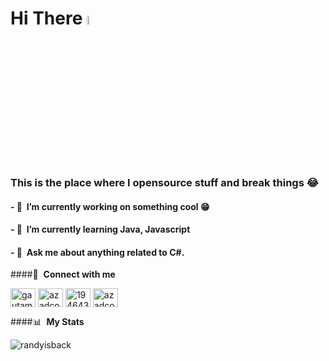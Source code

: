 # Hi There <a href="#"><img src="https://media.giphy.com/media/hvRJCLFzcasrR4ia7z/giphy.gif" width="6%"></a>
### <b>This is the place where I opensource stuff and break things 😂</b>

#### - 🔭 &nbsp;I’m currently working on something cool 😁
#### - 🌱 &nbsp;I’m currently learning Java, Javascript
#### - 💬 &nbsp;Ask me about anything related to C#.


<!-- 📫 &nbsp;How to reach me: [@az4dd](https://twitter.com/az4dd) or <a rel="me" href="https://fosstodon.org/@gkr">fosstodon.org/@gkr</a>
- 👨‍💻 &nbsp;Read more about my projects at [gautamkrishnar.com](https://www.gautamkrishnar.com/#portfolio)
- ⚡ &nbsp;Fun fact: I :heart: :dog:s and Xbox Gaming (GamerTag: [GKRXtreme](https://account.xbox.com/en-us/profile?gamertag=GKRXtreme))

<!--📕 &nbsp;**Latest Blog Posts**-->
<!-- BLOG-POST-LIST:START --><!--
- [How to prevent GitHub from suspending your cronjob based triggers](https://dev.to/gautamkrishnar/how-to-prevent-github-from-suspending-your-cronjob-based-triggers-knf)
- [How I built one of the top 20 most used Github Actions](https://www.gautamkrishnar.com/how-i-built-one-of-the-top-20-most-used-github-actions/)
- [Show your latest dev.to posts automatically on your GitHub profile readme](https://dev.to/gautamkrishnar/show-your-latest-dev-to-posts-automatically-in-your-github-profile-readme-3nk8)
- [God Mode in browsers: document.designMode = &quot;on&quot;](https://dev.to/gautamkrishnar/god-mode-in-browsers-document-designmode-on-2pmo)-->
<!-- BLOG-POST-LIST:END -->

####🔗 &nbsp;**Connect with me**
<p align="left">
<a href="https://dev.to/azadcoderr" target="blank"><img align="center" src="https://cdn.jsdelivr.net/npm/simple-icons@3.0.1/icons/dev-dot-to.svg" alt="gautamkrishnar" height="30" width="40" /></a>
<a href="https://twitter.com/azadcoderr" target="blank"><img align="center" src="https://raw.githubusercontent.com/rahuldkjain/github-profile-readme-generator/master/src/images/icons/Social/twitter.svg" alt="azadcoder" height="30" width="40" /></a>
<!--<a href="https://linkedin.com/in/" target="blank"><img align="center" src="https://raw.githubusercontent.com/rahuldkjain/github-profile-readme-generator/master/src/images/icons/Social/linked-in-alt.svg" alt="azadcoder" height="30" width="40" /></a>-->
<a href="https://stackoverflow.com/users/19464391/azadcoder" target="blank"><img align="center" src="https://raw.githubusercontent.com/rahuldkjain/github-profile-readme-generator/master/src/images/icons/Social/stack-overflow.svg" alt="19464391" height="30" width="40" /></a>
<a href="https://instagram.com/az4dd" target="blank"><img align="center" src="https://raw.githubusercontent.com/rahuldkjain/github-profile-readme-generator/master/src/images/icons/Social/instagram.svg" alt="azadcoder" height="30" width="40" /></a>

####📊 &nbsp;**My Stats**

<!--[![Top Langs](https://github-readme-stats.vercel.app/api/top-langs/?username=randyisback)](https://github.com/anuraghazra/github-readme-stats)-->
<p><img align="center" src="https://github-readme-stats.vercel.app/api/top-langs?username=randyisback&show_icons=true&locale=en&layout=compact" alt="randyisback" /></p>
  
<!--[![Naereen's top languages](https://github-readme-stats.vercel.app/api/top-langs/?username=Naereen&theme=blue-green)](https://github.com/anuraghazra/github-readme-stats)-->
  
  <!--<details>
  <summary><b>✨&nbsp;&nbsp;About&nbsp;Me</b></summary>
  <br/>

I am a Full Stack Developer with 8+ years of experience in developing enterprise applications and open-source software.

### My Opensource Story
All of my projects are released as open-source on GitHub, this includes some of my GitHub trending projects:
- [Nothing Private](https://github.com/gautamkrishnar/nothing-private) - This project is a proof of concept that any website can identify and track you, even if you are using private browsing or incognito mode in your web browser. It has around 1000K+ users and 1.8K+ stars.  It got discussed in many privacy forums and conferences worldwide. Various privacy-focused browser vendors were able to implement fixes to prevent fingerprinting due to this project. It also made lots of people aware of the bad effects of browser fingerprinting.
- [Blog Post Workflow](https://github.com/gautamkrishnar/blog-post-workflow) - A Github action to show your latest blog posts from any sources or StackOverflow activity or Youtube Videos on your GitHub profile/project readme automatically using the RSS feed. It is now used by over 5.6K+ users and running on thousands of GitHub actions runner every hour. It is also one of the top 20 [most used](https://github.com/marketplace?category=&query=sort%3Apopularity-desc&type=actions&verification=) GitHub actions internationally in GitHub Marketplace.
-  [SoCLI](https://github.com/gautamkrishnar/socli) scored 300+ stars within 24 hours of its release. It now has almost 2K+ users. It provides an easy way of accessing StackOverflow even if you are hooked into a terminal.
- [Motrix WebExtension](https://github.com/gautamkrishnar/motrix-webextension) - A browser extension for the Motrix Download Manager. It now has more than 10K+ users worldwide.
- [Refined GitHub Feeds](https://github.com/gautamkrishnar/refined-github-feeds) - A browser extension that adds filtering to the Github news feeds. 

[⏩ &nbsp; and many more](https://github.com/gautamkrishnar?tab=repositories&q=&type=source&language=&sort=stargazers) 

```
  ____                  ____                      
 / __ \___  ___ ___    / __/__  __ _____________  
/ /_/ / _ \/ -_) _ \  _\ \/ _ \/ // / __/ __/ -_) 
\____/ .__/\__/_//_/ /___/\___/\_,_/_/  \__/\__/  
   _/_/                  __  __   _               
  / __/  _____ ______ __/ /_/ /  (_)__  ___ _     
 / _/| |/ / -_) __/ // / __/ _ \/ / _ \/ _ `/ _ _ 
/___/|___/\__/_/  \_, /\__/_//_/_/_//_/\_, (_|_|_)
                 /___/                /___/       
```

Most of my leisure time is to contribute to open-source projects on GitHub. Acknowledging my extensive contribution to DuckDuckGo's open source projects, I was promoted as a maintainer and community leader with write access to all DuckDuckGo's repositories. I had contributed to Mozilla, Angular, Svelte, Node.JS, and several other open-source projects and organizations.

I also maintain and contribute to a lot of community open-source projects and libraries. Some of the communities includes [Tinkerhub Foundation](https://tinkerhub.org/), [Kites Foundation](https://kitesfoundation.org/), [Mozilla Foundation](https://foundation.mozilla.org/en/), [Patternfly](https://www.patternfly.org/) etc. I strongly believe that the true value of open-source is not just the code, it's the community around it.

You can learn more about me and my open source journey at my website: [https://www.gautamkrishnar.com/](https://www.gautamkrishnar.com/)

Most of the open-source projects I create are the solutions to the problems I face in my life, there are even more that are yet unsolved. I am on a journey to find solutions for them, one at a time.

### Awards and Achievements
- Won the 1st edition of [GitHub India Open Source Grants](https://github.blog/2021-09-12-recipients-open-source-grants-github-sponsors-india/)
- Worked as [DuckDuckGo Community Leader](https://help.duckduckgo.com/community/community-leaders/) and Maintainer
- Won 1st place in Several Hackathons
</details> 

<details>
  <summary><b>🛠️&nbsp;&nbsp;Languages&nbsp;and&nbsp;Tools</b></summary>
  <br/>
  <p align="left"> <a href="https://angular.io" target="_blank"> <img src="https://angular.io/assets/images/logos/angular/angular.svg" alt="angular" width="40" height="40"/> </a> <a href="https://cordova.apache.org/" target="_blank"> <img src="https://www.vectorlogo.zone/logos/apache_cordova/apache_cordova-icon.svg" alt="apachecordova" width="40" height="40"/> </a> <a href="https://aws.amazon.com" target="_blank"> <img src="https://raw.githubusercontent.com/devicons/devicon/master/icons/amazonwebservices/amazonwebservices-original-wordmark.svg" alt="aws" width="40" height="40"/> </a> <a href="https://azure.microsoft.com/en-in/" target="_blank"> <img src="https://www.vectorlogo.zone/logos/microsoft_azure/microsoft_azure-icon.svg" alt="azure" width="40" height="40"/> </a> <a href="https://www.gnu.org/software/bash/" target="_blank"> <img src="https://www.vectorlogo.zone/logos/gnu_bash/gnu_bash-icon.svg" alt="bash" width="40" height="40"/> </a> <a href="https://getbootstrap.com" target="_blank"> <img src="https://raw.githubusercontent.com/devicons/devicon/master/icons/bootstrap/bootstrap-plain-wordmark.svg" alt="bootstrap" width="40" height="40"/> </a> <a href="https://www.cprogramming.com/" target="_blank"> <img src="https://raw.githubusercontent.com/devicons/devicon/master/icons/c/c-original.svg" alt="c" width="40" height="40"/> </a> <a href="https://circleci.com" target="_blank"> <img src="https://www.vectorlogo.zone/logos/circleci/circleci-icon.svg" alt="circleci" width="40" height="40"/> </a> <a href="https://www.w3schools.com/cpp/" target="_blank"> <img src="https://raw.githubusercontent.com/devicons/devicon/master/icons/cplusplus/cplusplus-original.svg" alt="cplusplus" width="40" height="40"/> </a> <a href="https://www.w3schools.com/css/" target="_blank"> <img src="https://raw.githubusercontent.com/devicons/devicon/master/icons/css3/css3-original-wordmark.svg" alt="css3" width="40" height="40"/> </a> <a href="https://www.cypress.io" target="_blank"> <img src="https://raw.githubusercontent.com/simple-icons/simple-icons/6e46ec1fc23b60c8fd0d2f2ff46db82e16dbd75f/icons/cypress.svg" alt="cypress" width="40" height="40"/> </a> <a href="https://www.docker.com/" target="_blank"> <img src="https://raw.githubusercontent.com/devicons/devicon/master/icons/docker/docker-original-wordmark.svg" alt="docker" width="40" height="40"/> </a> <a href="https://www.elastic.co" target="_blank"> <img src="https://www.vectorlogo.zone/logos/elastic/elastic-icon.svg" alt="elasticsearch" width="40" height="40"/> </a> <a href="https://expressjs.com" target="_blank"> <img src="https://raw.githubusercontent.com/devicons/devicon/master/icons/express/express-original-wordmark.svg" alt="express" width="40" height="40"/> </a> <a href="https://flask.palletsprojects.com/" target="_blank"> <img src="https://www.vectorlogo.zone/logos/pocoo_flask/pocoo_flask-icon.svg" alt="flask" width="40" height="40"/> </a> <a href="https://cloud.google.com" target="_blank"> <img src="https://www.vectorlogo.zone/logos/google_cloud/google_cloud-icon.svg" alt="gcp" width="40" height="40"/> </a> <a href="https://git-scm.com/" target="_blank"> <img src="https://www.vectorlogo.zone/logos/git-scm/git-scm-icon.svg" alt="git" width="40" height="40"/> </a> <a href="https://grafana.com" target="_blank"> <img src="https://www.vectorlogo.zone/logos/grafana/grafana-icon.svg" alt="grafana" width="40" height="40"/> </a> <a href="https://graphql.org" target="_blank"> <img src="https://www.vectorlogo.zone/logos/graphql/graphql-icon.svg" alt="graphql" width="40" height="40"/> </a> <a href="https://heroku.com" target="_blank"> <img src="https://www.vectorlogo.zone/logos/heroku/heroku-icon.svg" alt="heroku" width="40" height="40"/> </a> <a href="https://www.w3.org/html/" target="_blank"> <img src="https://raw.githubusercontent.com/devicons/devicon/master/icons/html5/html5-original-wordmark.svg" alt="html5" width="40" height="40"/> </a> <a href="https://gohugo.io/" target="_blank"> <img src="https://api.iconify.design/logos-hugo.svg" alt="hugo" width="40" height="40"/> </a> <a href="https://jasmine.github.io/" target="_blank"> <img src="https://www.vectorlogo.zone/logos/jasmine/jasmine-icon.svg" alt="jasmine" width="40" height="40"/> </a> <a href="https://developer.mozilla.org/en-US/docs/Web/JavaScript" target="_blank"> <img src="https://raw.githubusercontent.com/devicons/devicon/master/icons/javascript/javascript-original.svg" alt="javascript" width="40" height="40"/> </a> <a href="https://jekyllrb.com/" target="_blank"> <img src="https://www.vectorlogo.zone/logos/jekyllrb/jekyllrb-icon.svg" alt="jekyll" width="40" height="40"/> </a> <a href="https://www.jenkins.io" target="_blank"> <img src="https://www.vectorlogo.zone/logos/jenkins/jenkins-icon.svg" alt="jenkins" width="40" height="40"/> </a> <a href="https://jestjs.io" target="_blank"> <img src="https://www.vectorlogo.zone/logos/jestjsio/jestjsio-icon.svg" alt="jest" width="40" height="40"/> </a> <a href="https://karma-runner.github.io/latest/index.html" target="_blank"> <img src="https://raw.githubusercontent.com/detain/svg-logos/780f25886640cef088af994181646db2f6b1a3f8/svg/karma.svg" alt="karma" width="40" height="40"/> </a> <a href="https://www.elastic.co/kibana" target="_blank"> <img src="https://www.vectorlogo.zone/logos/elasticco_kibana/elasticco_kibana-icon.svg" alt="kibana" width="40" height="40"/> </a> <a href="https://kubernetes.io" target="_blank"> <img src="https://www.vectorlogo.zone/logos/kubernetes/kubernetes-icon.svg" alt="kubernetes" width="40" height="40"/> </a> <a href="https://www.linux.org/" target="_blank"> <img src="https://raw.githubusercontent.com/devicons/devicon/master/icons/linux/linux-original.svg" alt="linux" width="40" height="40"/> </a> <a href="https://mochajs.org" target="_blank"> <img src="https://www.vectorlogo.zone/logos/mochajs/mochajs-icon.svg" alt="mocha" width="40" height="40"/> </a> <a href="https://www.mongodb.com/" target="_blank"> <img src="https://raw.githubusercontent.com/devicons/devicon/master/icons/mongodb/mongodb-original-wordmark.svg" alt="mongodb" width="40" height="40"/> </a> <a href="https://www.microsoft.com/en-us/sql-server" target="_blank"> <img src="https://www.svgrepo.com/show/303229/microsoft-sql-server-logo.svg" alt="mssql" width="40" height="40"/> </a> <a href="https://www.mysql.com/" target="_blank"> <img src="https://raw.githubusercontent.com/devicons/devicon/master/icons/mysql/mysql-original-wordmark.svg" alt="mysql" width="40" height="40"/> </a> <a href="https://www.nginx.com" target="_blank"> <img src="https://raw.githubusercontent.com/devicons/devicon/master/icons/nginx/nginx-original.svg" alt="nginx" width="40" height="40"/> </a> <a href="https://nodejs.org" target="_blank"> <img src="https://raw.githubusercontent.com/devicons/devicon/master/icons/nodejs/nodejs-original-wordmark.svg" alt="nodejs" width="40" height="40"/> </a> <a href="https://www.php.net" target="_blank"> <img src="https://raw.githubusercontent.com/devicons/devicon/master/icons/php/php-original.svg" alt="php" width="40" height="40"/> </a> <a href="https://www.postgresql.org" target="_blank"> <img src="https://raw.githubusercontent.com/devicons/devicon/master/icons/postgresql/postgresql-original-wordmark.svg" alt="postgresql" width="40" height="40"/> </a> <a href="https://postman.com" target="_blank"> <img src="https://www.vectorlogo.zone/logos/getpostman/getpostman-icon.svg" alt="postman" width="40" height="40"/> </a> <a href="https://github.com/puppeteer/puppeteer" target="_blank"> <img src="https://www.vectorlogo.zone/logos/pptrdev/pptrdev-official.svg" alt="puppeteer" width="40" height="40"/> </a> <a href="https://www.python.org" target="_blank"> <img src="https://raw.githubusercontent.com/devicons/devicon/master/icons/python/python-original.svg" alt="python" width="40" height="40"/> </a> <a href="https://reactjs.org/" target="_blank"> <img src="https://raw.githubusercontent.com/devicons/devicon/master/icons/react/react-original-wordmark.svg" alt="react" width="40" height="40"/> </a> <a href="https://redis.io" target="_blank"> <img src="https://raw.githubusercontent.com/devicons/devicon/master/icons/redis/redis-original-wordmark.svg" alt="redis" width="40" height="40"/> </a> <a href="https://sass-lang.com" target="_blank"> <img src="https://raw.githubusercontent.com/devicons/devicon/master/icons/sass/sass-original.svg" alt="sass" width="40" height="40"/> </a> <a href="https://www.selenium.dev" target="_blank"> <img src="https://raw.githubusercontent.com/detain/svg-logos/780f25886640cef088af994181646db2f6b1a3f8/svg/selenium-logo.svg" alt="selenium" width="40" height="40"/> </a> <a href="https://www.sqlite.org/" target="_blank"> <img src="https://www.vectorlogo.zone/logos/sqlite/sqlite-icon.svg" alt="sqlite" width="40" height="40"/> </a> <a href="https://travis-ci.org" target="_blank"> <img src="https://www.vectorlogo.zone/logos/travis-ci/travis-ci-icon.svg" alt="travisci" width="40" height="40"/> </a> <a href="https://www.typescriptlang.org/" target="_blank"> <img src="https://raw.githubusercontent.com/devicons/devicon/master/icons/typescript/typescript-original.svg" alt="typescript" width="40" height="40"/> </a> </p>

</details>

<details>
  <summary><b>📈&nbsp;&nbsp;Language&nbsp;/&nbsp;Framework stats</b></summary>
  <br/>
  <a href='https://profile.codersrank.io/user/gautamkrishnar/'>
  <img src='http://cr-skills-chart-widget.azurewebsites.net/api/api?username=gautamkrishnar&padding=30&skills=angular,batchfile,c,C%23,coffeescript,dart,go,html,json,java,javascript,less,mysql,php,pandas,perl,python,reactjs,scss,shell,svelte,swift,typescript,vue'>
  </a>

</details>

<details>
  <summary><b>🔒&nbsp;&nbsp;PGP&nbsp;Public&nbsp;Key</b></summary>
  <br/>

```
-----BEGIN PGP PUBLIC KEY BLOCK-----

mQINBFic650BEADS5FmCzS0xJPcori52uWfj3jxQXfEvein/mw9dd4Xk+4+61M36
4luKAcMVmLvlJMfi+mI5LHBdQ/AkvWVKDDBVc5aObjIj9OoozoREzJJH1OIHvwil
r63C/NtwGoR2Rzk+7YwiT9rxji68+rEijdKWekk4KofzgQLNhLxLnaKm1r8GqfAK
fN9d9kt2zrBeh0wkoNCoZX65ryWgwbwnnxbxTxfq8hpqFB9MZLG5dh6p5+jIFhf9
ObHOy5u4DfE/kqFsvLjQEeHe/POfWjDrOPV3dKW6bU+osPcKouB3VEPEgs/HYAeM
+1jQD2x+/boO1decuR6sh//m9RS9Z9M3G4NgFXGhD9Pr8ecKyiK5PlIUIJzVUilH
jMd0KMDF3OCw9/+dMc+7TvOY4/YX4UOfSfaHm895vP4lIKgcoJOuWAMXtdgPDq0R
bTFte6Sx19vtHbcSJ0n9x6tkCFlXmibQdjr+XiLGQ8GdzDKc9KEoAmQt443JlqG5
pwduTbxSX2yYnY6x1rlWkeqBH7flsL2SQXXzrPkCafqxbeNeQu15rLaLGlokjR77
RsZHfqUYZTG27e5YYwJIVdbWzV1EPv25Nx9kgOCactj4rxlQj4UXBTa4MeK651f8
brJr9VgYgqkIheEXFQcGtEZLxSgZjGfgNeirp1cPdhdXKsuZyF58z2hZswARAQAB
tCxHYXV0YW0ga3Jpc2huYSBSIDxyLmdhdXRhbWtyaXNobmFAZ21haWwuY29tPokC
UQQTAQoAOwIbAwMLCQcDFQoIAh4BAheAAxYCAQIZARYhBIEG/BF8CV2XhLwzEwHK
Zaw3XKplBQJegZXrBQk+UjsmAAoJEAHKZaw3XKplLA0QAMxXEsSD+kG8hjgVhbFK
D5V3nz69dqGf0FW7n0szK3SzJZ7Y9KSQRgr/kErPJxz/2VwE7IBOFFfit+iv2TSo
Pq0XpDS3mM8++wgJGkeF6wtNSJFHnD/s1G0j7Yg9PC5j6JEYATZ8etDXu5ecVrUd
ufr3aIKmHknxKcSCbv7+d1HdRyWZ6sEkotSqfsdeHelEnP6GRIXW3l/Xcm+l01Fc
YAhFh0S1/G8rbcZp+xJhQu69FDZ2FegG5DkWCiY/au5LqtqIfhytLgzSqpB843BA
4DYffmXScuqqTReflA0L2QGGgTBZxHX5qbiPpyI8AoYIiYLKN8MhfmFrx9W1sUff
MtN0lkJAmpy+2M9kkK4i5aniseb/m8uivFFRo1Ibm9JpTYEn2XZtdKf1UKrvXFoj
LWiNweh2OeRIdlEnJgw6G5/o+0W85tk5kvaMxjnWhiOSTao9QDRg8eYMG2lW081q
VTjwTKNVehB3QDvSmiSucg/2ZqDDcpHPE+aUqq+YiwozLiOlbcw7/vC6bPdXeYmo
jZA01fzenlfIFCN/Rz4jiRXJ63CxL7cBCCX9c3ioqqCdz569S5sE/4MGv3VH48ho
ozqXLYJYud7QumiMo37ypSgngwjL9ui+2RHduXlEHu/H5rrT5WLPZA5p4s5r0ZUc
uC/J5XrngN+91K6m6W1z9V8xiQI0BBMBCgAeBQJYnOudAhsDAwsJBwMVCggCHgEC
F4ADFgIBAhkBAAoJEAHKZaw3XKpl/uYQAJuLMfutDaQqPRpPKg8Y3at4qV5j6kAM
vdo+99/4zaBS27wKRHn1uDwVhRhTbUcmebTXmNYifN18Y1XE/lIKiiaCmRHxc2dy
+YVLyZRroKKbARJ68rzepU8Rr3jUHa2iNXWbWVOLNQ0JJ2voSuOzlP3mTHzB4r6e
LhfZbONJkokbwIv47CVzUwIg0tw633O6+xrrtXZNvbWcimERB1qT1uMlK8f+66Tx
zgcyPcBlinge/DOEwGUwVD/ZO7jbfjc2maFK8zHs2w1oKm2RjD9AV4wWqTVif0nC
CXlgXi0zZq1cWy70n42kRmHxKRDBx3c8b8tNnFeOY8xSAGle/An+dT7H4RdrMmAu
Pz6kioxkK95MkW/egB9VDzdK0bEk2iAVPw/M5v3cb72aqMfyYNulA5NPdKSIlNUv
jrElb0/9qbXx9L5d5mfympfq3guYbZlBt0tNXaLyvXlD3guPbtLaStcKvz1/vsAd
TEkWTbFb1n57yyG0IgiE9O6oOwXt4ciXp9eg+lwz7Z40Si60UHZtX/6amJkqTFRe
CraJraUKpttFipAMF0adH5gqkdqKpI7pUmDlmAkyxcRFvb18ZTKUJMVMcf6kGIIy
hvuc/EAHEefaQ+nEl3sgmHejxOwhlm7c5RS9fRQqL+5CZHFl2g+/Kgq5lLG4JuOZ
jP+8R2yYwGbVtCtHYXV0YW0ga3Jpc2huYSBSIDxnYXV0YW1rcmlzaG5hckBnbWFp
bC5jb20+iQJOBBMBCgA4AhsDAwsJBwMVCggCHgECF4ADFgIBFiEEgQb8EXwJXZeE
vDMTAcplrDdcqmUFAl6BlewFCT5SOyYACgkQAcplrDdcqmX7VhAAxtYiX0aJMimC
NGuIcc7Q1B8iOIDT+05P9mhc8/EZphFNCg790yzarZ5vidTRZ7irrGR+aOsZzB+J
+If1OS/goxasBCZG+XH5Qcvk7NhXqya9XZAoWBSn8J1EkcqJSp7K1szf+fv7pDKB
3KQ6+r9V3/zkdOlmdRLc2U3t1zmNQlZGf20V0DpylQeaot9ualxW3wGP8kR4qHlu
NG0K3p9QF+xTQJ/m8a8IJQ17gHD8KlbRzm64dbjfxnS8l95iny6fFcM8R6pCQZQD
Z5GoTPSXsHo2gayAycJg3abEq+alozkdNngqXCAwGOK9wCu6BCTDm8jdxumSGeB4
t4zPdBl4+Kjt2ns3UdLrKIDFhJg7bLU+e83yP3q0IqbPN9qK+pqBGk8vClY/n1XV
9xpOw+5be0JZcC+PMokslVhg5daJrBYXLhCj01N/QRpg8quPBc1SdD3rKExGfkY6
8olLd98HZ/HxsJGaAlv/aVSFUfiOqweMLvk6yCkpQUgn0Ot0WXBxRNOz5xQfpUqH
3rWhJCueFh422gQITtuHDDD38s5QEWTJ6zZJzodSXWJoiofBeIg+2KbtgIcDNb7x
7D1eG21ZFtWKBVh3rrjXup2SypZD0PApRc1bxHN/SptNV256qGPx0XtzTLh5//fe
nF45PZ6/WnLNJplxZbI3BKFyPDVRt72JAjEEEwEKABsFAlic650CGwMDCwkHAxUK
CAIeAQIXgAMWAgEACgkQAcplrDdcqmUY6g/+KkI0Z8l/b0GDWYqQ9rsC5G6Quze6
y4zsRKuob/pxDnvPU8kTTsiUEFym5EIVIqu8wdapHR78BYdLVrfpgIk4hKP7uliy
tDLNWSl16oXif9zsyu4QUHl5FkZWl37aAMO2F43j8jpd3d8XFvqsSk2X240x7kK0
WFd02Ez75HkPhBfv/i3sJQjTn8hCZS6wgmTTdQArSDq9VwMD4mEY6+Ub8ckExXJc
oWSlKpR4urq2ahTzlPBfTkFCIc5gnHKIyLfEuGZjYcM49WOT64+MO9C4gj/57bZv
ilVpcm1/JCE0n6JjWx8gMgqaxM/Kulxi6QjhTMjXj2nORUg4+K3iTQQXt5G0JdZA
nRpHDaNVL1nudC8L/xtEBvrTvJgn0JPqCcx+W00daBw0OLoUFibXms2/ARP3q26z
ZXBkxZrvEDh1B3CFizSwBcNEmiI2pMd+qx3TrmKHya46yI+HdZCMdlfs4a8K81no
WInK+mS0+Rv6Pq0I7JksOc644BI2uaAXhYejsxULtX1/xBkpbcqujehD1yQp42Ae
YeJt8sGks15gfZbVX7I7U/43mFgGhv8oT/BqhdBbZ17QeOznUieNKEOQ6117niMu
s4xKLH0tFaHzGh5iLncTNDAxGYTFEpDY6CmMX6KfNnv6+LyTKd/j3d9ZvKPsmlRE
b0cWDH71he6tbfG0KkdhdXRhbSBrcmlzaG5hIFIgPGdhdXRhbWtyaXNobmFyQGxp
dmUuY29tPokCTgQTAQoAOAIbAwMLCQcDFQoIAh4BAheAAxYCARYhBIEG/BF8CV2X
hLwzEwHKZaw3XKplBQJegZXsBQk+UjsmAAoJEAHKZaw3XKplQ7cP/ArAq+YrAyQn
CqLOpWhns71vbaqIBvYyLpu6yM6zXXaARZkVrBnAKnTmcnlvyYdDkL0HbS7uN4s2
pwTustBGYy98dBNBeW9f1ci33Petk1rnFHO0UBUQ407dSuFJk+PeJa1/3U/JOH39
QkqAQhWIWSpFwXeLv7TKWDhcGWCceRk4atKoEvwv4AA9VM/atrqEQbYyM+O2VSB5
9MrEEx+xXmVoL4BvwvBLV1B6skIKwbuJ7yTjfbDChykVqyDUL6RjZgJ0/owwr59r
F4piMjkYXw3iAD5B7DCw26+kZsoaO+HQTyfqQPHCMjB3Rial/NITrYlyXCtac34e
Oc7MReBJST9OjrEehSjThGZo2FT+xFn6s6PEXYedaN5+zmVf1PoUUFZMGIVEfxDZ
LcIgv4JJYh5gVhWbOgc8MB+q/SDGgLTDuU48w95OpzMT8G3U2rPLvOrdNQ8R79gF
xl7kW0KGjbgiqGakRcUVVOaD2N1LPI1gghZpwO3jDvN8Ln2rwxGcEH1v8htdGglg
frBUzh7VlHIDU6hoTJdDa3DinE1ds3Ljt6gW/kK34OSUxiBiwjudCFYco/2HlpN7
ts4fe+eHFufl2Ux4GkmzasMf5Ybw753aQY2uSIyBeDWJTGByy1XJ7nOvPwHpsNle
ApyzLA2QjFhnGsThmv4kArHtXg4K2bLMiQIxBBMBCgAbBQJYnOudAhsDAwsJBwMV
CggCHgECF4ADFgIBAAoJEAHKZaw3XKplKL0QALQUqBbKrYr7OBXw8p28DZtsF09B
A/Y6HBFgaDltuHWtEuRCn+I28VYjsIrRy6hdbKdq3LqrglKPy8CxNGq89eNcdfXX
WsodsMUDPZeTdEpIksFVsgZnO/mAWt1zs1FDShIowaYgPyOOFl0qsEFhH8rPGJfp
nNJUWauiu+aaLywZ0gVV7u/ntycVEQ3SUI7bsEpO65Bqe9LGwkJ7Gd/B4tzPdWX/
nQ57W07OdN0coprzGtecSNGeNEqfE6cG/w2epDVx0iBgUMFHZmPEB5nmkmgiDC88
5gl7SRem0FVXFw4QjqiY26IW7MY/SNccfO5uOMA21TUqcNjhGLj36VLBbtzOH7ul
71qVB4+h7N2XGZ+GN/DX/o2OYVCQHjxkQEk8Qo3+frCTPMfliPObkZkfjAl8nbhD
ombkTCl5993cYSBcXRC7fgh1TiQvXht8lW4luqdkAeL8ivTGdEqMAOzykPXob+PP
s4aC87E9/j2M357SOMnPdjp3VEGo2JqY2fJutuY5iwY4+VTToNDmp9Or9hApQOhV
J98Mw4lg4OkQZKMle8g8rfRm0ccn63FcIsSX3deJtSbd3wqxbz48gwtPHD5dXb1d
yZQgdwUOJBpQJUxbXB3bvwIQZ7fZitAPilAbGk2K03YW7zdOGRJB/ipMSKj/6xcL
RgaECperkYElYpsXtCRHYXV0YW0ga3Jpc2huYS5SIDxnYXV0YW1AcmVkaGF0LmNv
bT6JAlQEEwEIAD4CGwMFCwkIBwIGFQoJCAsCBBYCAwECHgECF4AWIQSBBvwRfAld
l4S8MxMBymWsN1yqZQUCXoGV7AUJPlI7JgAKCRABymWsN1yqZb56D/4y6KOzCspv
oTUbRiwlvqjig2+BBbpcFX/xClE8Sp09D4wiSBCLcFGEFI0x6Db+I0q4zF9xji5a
5IDk7ni8zU0lRVCcVuPt2L54NbB+b0dQwIRjoqiegx6iDJ2/yRIr/fGRvRYG1tIx
LKuSUUykiHz+0ZQPiRY6vrUQWaoD+1NRdq/xLbr9zRNFGO6ln8cyhsZI2qIiLnag
/eqkCh5ZpiH2TH65EhmkV2v0c3+c1zAUYe9DQpO1eqLOdkjF8IR/TNCLIuuFmprg
G2XjJXAmWzJHi/Q3/hQadIV435zZ20FenQ6Uu8PZI0Ly2rMysxPJ0kGPS9Yg+fJ7
TaqbcUVeb4McuH86wu4E9TuG3CpoZN2A05jwG/m6B6AcLwQU08UDRmbIJH63UJOZ
YTSOkyQCpQmxhaKo5Ty85ek4cX/7Ya1Lcj6PS3/PHJtzIeFsZySoM2Ykf3qrjRNE
5qrfZOvfoq81p6yEvTreGQqoUNnYTO9PLilSz7pEi9gPbGh/waBc9BoCW9p5gw7c
HS29JvlwGbT7MGHLsVWIpnUdz34plS9kgZ20iBvViIrX8D6jmmfiMUz9npKuoZ+g
uuuh16eA3nUNUoITaTmv+ngsTqEfrMqRVPx8LLJ32hz833Doc4EgKzOoNwgeiiEj
lfPT/14UthyJ1Bkk9c59SgnW/oInJ1vgCYkCTgQTAQgAOBYhBIEG/BF8CV2XhLwz
EwHKZaw3XKplBQJeQbNZAhsDBQsJCAcCBhUKCQgLAgQWAgMBAh4BAheAAAoJEAHK
Zaw3XKplEOEQAJ8YGdI5c3CZj8BtbTjbmqFbN1HPfm8I6D+8h17j4cX9zTwWLcwz
V66CpA/lcEIqCdwuAAFBTyNcQ+xYqDdUID1LXyyX+WR7yeUVoei7/6udi0zi6M+1
f5HTxfZnKFTlHtyjBKHlK0On3pvyiZsHleU47mRPrFhJBAvV5HGCvou3b/vNs3xC
YLlLYcoqiz/c2XG1/leklITNYtSVb4IxUxHutekzQW7xwSKZFnrH40aHi689Z75t
3dJT9j12i5PlDehfY4U3YqOUxxQJvhUwceQ8ONfaE2sUZu7gcyL+n8XQSuxe7Pw1
/WWM1+k+Sro6piHmCfrr72GOw0ZSEQpQ927UR5LhLeJLtkqaH92R2h3n6wQlJYPd
rcyKUgNSAkdQrSKQYxDfK6HPZAXzDpJT/e1itWeQV4NAEOBqtz7Bpflu735JiHsH
XhcYk2me+DCtmYPZPrQC0p+p2ZjQuamseRjjjNHGq71IwK3xCLB+ggG6g0cntngD
rZZGfWqDAiWC/5Ffv7x4FYHFmQxau5nkpurDJ6zVCQ/y9F8L7XUQcMWkZofixdKa
iDFnpML3t6RUfAGtgeyRpw4k/m2s3uZAU2Sx114oO0K15Y5J4591Ou8M5ZKuhIqe
CqsR3tQMRivx2J/lowahaKyz7ohkkvB4URvzl/CsAH/Tkmqq0S9xvF/KtCZHYXV0
YW0gS3Jpc2huYSBSIDxnYWtyaXNobkByZWRoYXQuY29tPokCVAQTAQgAPgIbAwUL
CQgHAgYVCgkICwIEFgIDAQIeAQIXgBYhBIEG/BF8CV2XhLwzEwHKZaw3XKplBQJe
gZXsBQk+UjsmAAoJEAHKZaw3XKplfI0P/0GNEFe7jGFFrPdFuFCedZS9gdHV+Czq
hq4R+DbVc+ybhG4xBG1ee3gAbv2q4dsT7VIXOLferE3rVTiNcZIioo5iJXxbHFVf
oViqWbG6P/DWx4JjLX4g8aIFyWbGlbYxYQznd5FJ2V2z9BeKZGLVrHXIHYXDvNd/
QeVy/fVAqwbpqjgz9RGfMvZZrYQi5EC2TG+Ko1Y+ynWtWJPAzRQ23j3vhhtEvvn/
bjEc++n5IvwoqnJAf9OUSltqQj4FX4WUaV+rGxIRtTw75zOWQEQMPqrUVBhJKJEb
RKM0iluCNBrGMySlxQfC6dmjpxBckLnBAGpXrx6GcwwnuK98z/cx05cnve7/5kEI
aiokdcKqzc+bRhqKfjaQC9P1HIRt4/CjoiF7DleIMNI4pXFIjOARNiTLwzyWL8WT
l2i0CCd7NfRD8ewkpfgxv3ro9LjMDvRk3PTDmg4yZJotneg77j8oFoqCLkKT0u3t
7OFJBoQPpf9v5wzJyxM7/TtaU+ZMDKkmMqyjjKNZiyODirWAOgWusGgG4GL1aKV8
Ny2gCDNWYHKBUKyuZ72aEBCqQElSCSmBsoTmJPasicQt1YqmIwo7z8+XzCw95AaU
mrRuGDkva2bKC2J2cI1AyZoA9rAnxpDAvcqgpK6JtDZyzJl4yTlH7iAuV85zMQn0
Y5DjN8DRpkPviQJOBBMBCAA4FiEEgQb8EXwJXZeEvDMTAcplrDdcqmUFAl5/Ln0C
GwMFCwkIBwIGFQoJCAsCBBYCAwECHgECF4AACgkQAcplrDdcqmW/ow//WMU8J4W1
FXfTfJhqfMkGnn1gHPT7gi0LJsJQaXPA0qV/eXxTQHtK7RD9yY0pCVmXbuGNgrqi
LXCDqRPK1mR3aaR8FO1vdygq37wCc4a8vvy20DmJXNUFYR+rqGW3nTdDLenGfDH4
WO84Eehs8Ufh6fmIJWZWX3T/PsrLGoxTsHfKCLjIndEprGXzux8lWmHrXJeZEKdw
WoCTn/ygAcMf/Ac7Ri0PzJ0zsjis/8P6LvLXI+queVDOWO8+q8NXhAmzxoAoduTI
zLW2lbpjuZChi7cFWDdvNWXYvbRK/0v5p8QcPDIw+zT8c7lo8JXzfBNlHRmaWx5C
k2szfPCbkWA9tyiy3RXKkldzUtVv1wKF6p5iGZc/Cl3xtHy9i7dmqQ60YG/TTQrh
vJifwmoKLipY14ytO9sBuUAEzAHjVeY5LM9541Ek8GaqYKzvnu+1mnIl+V4IYNPX
Z4X+SA+cNrt9oYOw+ly2Fac0ZLMFKkm3kTyxOuoYH81k3nsDeHt/t2Z6Og2PHb79
uzHHcXbGQKJk0nM1oRiyc+ikpAWPuf4mhib+vE7mxL0BsijU/AXucmX+l4EskcnD
q/olowRGYm29uNZ4RnwXKr9q/pMFoA2+r6u9/GvZ+87AHRQPyF72VxP+Ge2jVXkC
JgHOcvbmiuubxrwE7/zf74T7JscXg4VrFV60K0dhdXRhbSBLcmlzaG5hIFIgPGhl
bGxvQGdhdXRhbWtyaXNobmFyLmNvbT6JAlQEEwEIAD4CGwMFCwkIBwIGFQoJCAsC
BBYCAwECHgECF4AWIQSBBvwRfAldl4S8MxMBymWsN1yqZQUCXoGV7AUJPlI7JgAK
CRABymWsN1yqZdUtD/478kII9XpCK87xQaZcLnDVCaC4tO+/+GPSSvCbP6MkSGPd
iz68hSJlJnNruORWpdQl7g6N0YwrES+f3jkc/A9NemF2BC+GeJ6Lq5Bkw3MlS18u
z9P6OgCZowLSxCXMQrSnhrvZA2xzblgH16WU0qVdXew3vdAtgXTnqAfjpCD6y1R+
1abqHJD+utO+fDW8ICLd4hV++YrxIJfLd2jADLxmhFEugiI9lc7HKHb7G16DIOhb
GFASVqPIk0UO97UYa7XZQ0uTn5lMqdNEMLH3iT4VAy7Fvg5mifxMr8wNRW/RMTHs
kQSwWt8EIr7QxEOhf88A07EqT3Ap2VCBWkFkadUQirxC995BC/o/qBFkIQv3knQ/
e2gNTAux98RdcOxtWQeacTgl5InCj/Qxue6Kse3eTcIDqAq74s4IuONbpoHguTN2
OpSA7YhlkLhS0DqbFXX2T/a9ZUFFgvh4J5zJHNVo2WilPlTjnSdESsFFuEx5Ei9v
C6ldZi7+7YWHoBni0EPu9NEQmv4PToeWGasxMLB43HlgAcW+ip54l5dC1jtCyVqU
oQPTDBemXuz9FQ6KSfXkMnVl9ZHERChh9Jsvu5CDUu2h4/q+SQjpn2K0NEllihbs
PEge4J0t6KKeHmpqAgPyar/Cpk+asgSitcSMbao01arcjdszlK6Q9osAcKeJbYkC
TgQTAQgAOBYhBIEG/BF8CV2XhLwzEwHKZaw3XKplBQJegZWkAhsDBQsJCAcCBhUK
CQgLAgQWAgMBAh4BAheAAAoJEAHKZaw3XKpltJkP/2RvtnN/S6KsqNqCZKfVRwEh
IQaHg7JQtXkm54x/9DWdSHb5/3Gy5lGs6rVAdhnWFiyXDvJWpejoxsG2GTS3Xe1i
gT1q5kLYoPXgEAKXerhPd4eDbk2punaNqFbV9S/MRiSKKTB7I+3lpXOH5UB0F0E+
VI/ADLA942Xw16fQ5kRqwVD/j5bj3X2S6oIbw+ADCqtqINdYYJxnzGP8HfkH+InO
O+dyufPSYnxf7rXEdRAPH6eMf4vbP5K5FvOYN0+Q9I8Hnn6d2ej6z7Wnj4zx/CPq
HX4YyyKTgvVdlb7cEFu2I7eGLZeAqYI7ABco73gxpsBqXv1Hv9q6UGu00sz/078y
pdh1valm+VZHgyiiYf7kGUK/yPBhSriy9ZZT0ze7BY3KStkfwisMbW/U/izh4rrB
izbUeQNcEIdBH5XQ4U7s/9mmdY6GUxNQ2rqltBSDAHUuhfZY1VsyfgmnbBJV8oTq
1QRQ9+8hMMGPmYD3FaglvtrrEB3fTCsgIln8EykoZpsyiYR7Ivlj31Vt/5hz8Wzb
PsgvFV6h7k0n3mdKbpTVyNBCde4s15oMcHyt3CXQ+KPxdG/9LVo57d/iKby97elK
grkQQnjPyAEl9wiQcQ4Y762qJcaEtAakOfPmltBmmbfoTj32MEIC/7VkDYY3vfPo
im/vrUQfUlChkgJiYV5MuQINBGLxrPkBEAC1ns4KpNZmnCwgmp/KVnubzx+Irue9
Pgukptxdqu/0Z4B0iBAbdHuImwtqRmH6bw60kLsrgQ+AOFec9D5AYtx+7EhsXivm
iBKf0EoEol7aWOdrEd1KY4qqW1joSdLfvwuuDy6LjuX/TQr2IqYgxhz4YbDUWR13
2xE9ypTD9m/3MUNQTd78XAIL+2a48ChaRtc/4TYZMhWxCpZlbdeX8Yrlki050L/n
fzqAs9jHuO/on91bSbDDBxy0hr3TgKVnt3p5torakJILk0AkH81Lhv6qCAf7GpDa
fUjXMrALiodsa35Xfqhk5m3kbg4y1rdKU5O5ybNCn/tqM8kPUE0w6lbuX/WqYKHB
Hs8sGLZK6VfWSpvc+Dn+Bzc18lFlOWdAgE8TVK6k0MDp2+B7Q4z4oY19FZdz01rq
saQDD2o/Ppr+Z0MZMG5yFZJ7qjfyp+Yd4296bPd0eCBoftrgmAR2a+qQlzMRjLWu
QRw4ssJqDaTAJ8KwGk3WETqMsP72lvEvtvp8DQqVYn3hI52OWz1XZKDecrQTYA2P
lt3ylVMxPHedQGn8dDgegeAGSdFmjg6QYASUmp5wuM8ZQvuBPcePyWcT547i+deL
QivR2RdsMdq/qgfK3JAL7YQxlq7llhvC4Ik5M2KsdDG2PR2HGUVg/PVxxYtF9u3f
GQtxX/yPN1ZXAQARAQABiQI8BBgBCAAmFiEEgQb8EXwJXZeEvDMTAcplrDdcqmUF
AmLxrPkCGwwFCQeGH1UACgkQAcplrDdcqmVVhw//ZY8EwoWxyHfZuibJUn3mbHfx
ByiVoGhKkUkjaFsuyvpxbzUOfARU7BUuu7mFE+igcvpEutCGNx0tXxrTsnG+EsiC
3VJNaEner0aAyM9dhK9JWyAX6+BFx9jMdtQ4roR5nQuM8NtJoymjnwTRQltmYI3r
ASWOiBO5qiTIyQb+E0yvv8q9wS3AmbGUcC0zpkBBInnAnpxl6kcpJj5z4vAK0tqu
96ssdLTGeT9tYVWRO/UncXSaDtY5wxnWRgXPC64GBxH3AYP6X3cgqPjHBUkBFctP
6CqoNT59JhoDlpwLIaLmTyAlBh+0ydlDPtUtNO82mM35KLHU0+q+Bq6kCfrgaM8G
cGJIv3wXmA5sRMbFomWMW+5u40zKpWuFEbySPbz2XB6Q1FMDfQi5O+xO+K6576rn
narY8c3fiGZgyhS9lPrrOn+V2oWiatzAZVZDqW0rpcDgx8t1QDAEOfeseX9AflnL
oxznnm+7SLx57hjrYbBd9FOpKfr3Fu0phPTx9Ftc+hLqPJsX1UJTa84r5UZgELvB
ryi5tNmsgztvF5U9VP93UkjTDZOJe5nLB+toEMEuHQ+nl7p46mzcDjGDeAAg964f
wP+XmK7XBdUpjHdH3nQd9xSYekwwf009RP8W3uH9COA8C4dLuXv1zm7Gc6tnYE3Z
v2cAe34YVqatgP0z8vu5Ag0EYvGtKAEQANFty5AN0wZWx3vBbcOMgMcw8dtKXCuw
s1iIonhKMsnjHXdtqz0Jlz3ZxyV4b2szLNg1TxqBEeBZr2cs51CLyySmx1RprOol
Mgsrx+O4ZeAclI9aEhjeMQ3diejHyamDaKPv38A2HfAFZXDAb5ITIGvslqVVmEAP
v9VKurdZfBZ2cpEUNxMbUSKtcaKCRNwOpCz0YBeFvR6WeB+RGW2aKzCe6gumIpKX
lTq3e4SuZSmz9ZIpQHLxG7yIKE0bj2YE+UMlKAEUf2/H+jreJZMO4aYZHINg6lUP
up0Ym+qyu/3OAmgfFnD2Ws3K1GToEgNSDYtUhbW9SsgL0jMZV/YY90PnPRqbsRxn
VuFeyvepX8xAsvquyqlXcKKO9GSTftua4kC9Wh5IugP4eC6VdfilJSNcbjKND8MD
q2BdshtxH6n64oM3Xdl3tNffOTc51hB3gzPiUuF4Xhw6FZhksr8LdVmjrBl0y2No
5UGwpFl5kiO5eW9KZZPEnpZL4Vl+CHc62rYgJrfjR7hmW4wwQqgW2gF+Lo5Bzlja
ktJQX5W456zczST9q+cvlRy1ffsxC975qHB9L5NARTgVtAY0yd7EY4HQOh6gfJ4y
EgKnWfCrXxIoKDlUI706ThPcxajMmGQFoycNxkNoruybVtRY9JHl1eRZ+pzRg6pl
sj1c0Oo1Qk7NABEBAAGJBHIEGAEIACYWIQSBBvwRfAldl4S8MxMBymWsN1yqZQUC
YvGtKAIbAgUJB4YfeQJACRABymWsN1yqZcF0IAQZAQgAHRYhBOSMr1acLUVttgXD
BdYkOTQcCqvTBQJi8a0oAAoJENYkOTQcCqvTfzQQAMrOCsry8deW18Q73Kz0+sa6
GRtO9geP3hIurcUyFLSmwry3FirZ7qt2y61HjpKvNstF+2TLV+tvvCq76+YTm0Bi
d9S6AifO45BCe7k/by8afj4dwAU4YRiFRhY5ppS5JBI6Mpyq35eELXtO0aoy4f0N
aaQpiR3/d7wiYN/1hm3qW1Nxv3ffFIivHssVACYaU84wir0PHTnqqpWCLgtjPemo
jCbqxY6s0ljRWFN5bOOzEaLddjGseZ0+0kE+SoNcNEpGQqaIJQuXMycz+wYezcSP
W6F6AOG/O1ZIvGpFK1jaFffiDT9J+dyHLYqHhUt0/x65WcRc2VhutuULZy7OIRU7
atEvFWegdMwqQ396e2oImZJ/LgeXKE08X0kdOJGpvRN9NTB5IeoTJmqDNBuHpBUI
1eyjwrPcRt+lYVMmWJXHOqPUNd34JDsyDTFDLhNYwSOBjH2WWarFpRausP9fgB8k
NMZlW2fMum3iNYt++/qzfl4qLYByGlnUka/eRRShR3ZhVvb9PtuCIM+jOreJRb/t
JmVfiIueC+sJVRzgO/VZSXGmuVjzsRqmRJgYq9eE01d//VlZcXQe2rb0/1B92KOm
4x4i1npnWrNSIr2YB17KBU2Q/JojSp2+A044yvKl6gE5PPM38F8H78hxwH0RPOgE
zi6FaUh4RlkWVxlx0L1tcw8P/iFwyHANF1B4j/SmdPYlTE5YqGmSaSUuCpgX+vwU
f5mwoieE3HY6MLW3bBtN72JyhODPoke/4sY62urJEXgizoeqpCxkUGLo2svScf/i
Jw/HaBzKxydZCmcr1Tn4+SsvPeJX1LbDdIC4pRdOSA0FJ4ZYIngwwSdYIxV6Czuz
AdbSU7anVjgWEwgFI8tK5AkdbSVh8/adrAnNv2LNU1e+oqXamj2rieq9DVbIDUEN
q9+Yn20eMvXxsBvQy5KJXEXKXSqD1Eq1/qgBa/Nf/jstb/uyei0v5csrttXLxE/W
r887ZGFKxpJrfmKMYJLPWodyHI9Ra2/DKlb1iqSKZcgGKaDUuTCb4Fxm6ssYumtw
In9a8AK4zyc4W7vsg8ZEQRCTUOukSuWC1o2ALpR1EC5xdy0ozFesuvEOy2DKWjrx
Jt6CUYGRygtCcMfQSu7iv+8xQQBML15lgwQfLjhGURzgY+hA2lBXagA9eP34fLX7
5EKfhvQLR+zvb59SOa2623z6nAQ7b7FrtDKOP0GZnsBLnItmHVbsMFeUErWs0nat
gYsFJAuwsm4O7avhk+LUFOcHqWuzLi02+VVyVBEZ59jve5W6owpvEzTERdvN5yee
r9oSyv3IZulSQ2xILpiFlQtVPhCiIGoXWBbHrzOrtvD/+K1cCm4+ixqr1FKOa4QU
hjDs
=b3bX
-----END PGP PUBLIC KEY BLOCK-----
```
</details>

<img alt='analytics' src='https://profile-counter.glitch.me/gautamkrishnar/count.svg' width='0px'>-->
